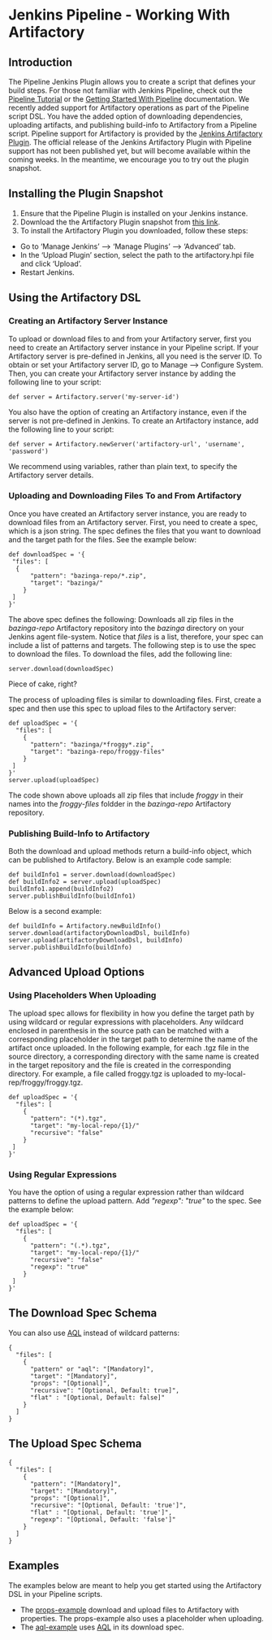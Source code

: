 # Jenkins Pipeline - Working With Artifactory

## Introduction
The Pipeline Jenkins Plugin allows you to create a script that defines your build steps. 
For those not familiar with Jenkins Pipeline, check out the [Pipeline Tutorial](https://github.com/jenkinsci/pipeline-plugin/blob/master/TUTORIAL.md) or the [Getting Started With Pipeline](https://jenkins.io/doc/pipeline/) documentation.
We recently added support for Artifactory operations as part of the Pipeline script DSL. 
You have the added option of downloading dependencies, uploading artifacts, and publishing build-info to Artifactory from a Pipeline script.
Pipeline support for Artifactory is provided by the [Jenkins Artifactory Plugin](https://github.com/JFrogDev/jenkins-artifactory-plugin). 
The official release of the Jenkins Artifactory Plugin with Pipeline support has not been published yet,
but will become available within the coming weeks.
In the meantime, we encourage you to try out the plugin snapshot.

## Installing the Plugin Snapshot
1. Ensure that the Pipeline Plugin is installed on your Jenkins instance.
2. Download the the Artifactory Plugin snapshot from [this link](https://bintray.com/jfrog/jfrog-jars/download_file?file_path=artifactory.hpi).
3. To install the Artifactory Plugin you downloaded, follow these steps:
  * Go to ‘Manage Jenkins’ --> ‘Manage Plugins’ --> ‘Advanced’ tab.
  * In the ‘Upload Plugin’ section, select the path to the artifactory.hpi file and click ‘Upload’.
  * Restart Jenkins.

## Using the Artifactory DSL
### Creating an Artifactory Server Instance
To upload or download files to and from your Artifactory server, first you need to
create an Artifactory server instance in your Pipeline script. 
If your Artifactory server is pre-defined in Jenkins, all you need is the server ID. 
To obtain or set your Artifactory server ID, go to Manage --> Configure System.
Then, you can create your Artifactory server instance by adding the following line to your script:
```
def server = Artifactory.server('my-server-id')
```
You also have the option of creating an Artifactory instance, even if the server is not pre-defined in Jenkins. To create an Artifactory instance, add the following line to your script:
```
def server = Artifactory.newServer('artifactory-url', 'username', 'password')
```
We recommend using variables, rather than plain text, to specify the Artifactory server details.

### Uploading and Downloading Files To and From Artifactory
Once you have created an Artifactory server instance, you are ready to download files from an Artifactory server. First, you need to create a spec, 
which is a json string. 
The spec defines the files that you want to download and the target path for the files. 
See the example below:
```
def downloadSpec = '{
 "files": [
  {
      "pattern": "bazinga-repo/*.zip",
      "target": "bazinga/"
    }
 ]
}'
```
The above spec defines the following:
Downloads all zip files in the *bazinga-repo* Artifactory repository into the 
*bazinga* directory on your Jenkins agent file-system.
Notice that *files* is a list, therefore, your spec can include a list of patterns and targets.
The following step is to use the spec to download the files. To download the files, add the following line:
```
server.download(downloadSpec)
```
Piece of cake, right?

The process of uploading files is similar to downloading files. First, create a spec and then use this spec to upload files to the Artifactory server:
```
def uploadSpec = '{
  "files": [
    {
      "pattern": "bazinga/*froggy*.zip",
      "target": "bazinga-repo/froggy-files"
    }
 ]
}'
server.upload(uploadSpec)
```
The code shown above uploads all zip files that include *froggy* in their names into the *froggy-files* foldder in the *bazinga-repo* Artifactory repository.

### Publishing Build-Info to Artifactory
Both the download and upload methods return a build-info object, which can be published 
to Artifactory. Below is an example code sample:
```
def buildInfo1 = server.download(downloadSpec)
def buildInfo2 = server.upload(uploadSpec)
buildInfo1.append(buildInfo2)
server.publishBuildInfo(buildInfo1)
```
Below is a second example:
```
def buildInfo = Artifactory.newBuildInfo()
server.download(artifactoryDownloadDsl, buildInfo)
server.upload(artifactoryDownloadDsl, buildInfo)
server.publishBuildInfo(buildInfo)
```

## Advanced Upload Options
### Using Placeholders When Uploading
The upload spec allows for flexibility in how you define the target path by using wildcard or regular expressions with placeholders.
Any wildcard enclosed in parenthesis in the source path can be matched with a corresponding placeholder in the target path to determine the name of the artifact once uploaded.
In the following example, for each .tgz file in the source directory, a corresponding directory with the same name 
is created in the target repository and the file is created in the corresponding directory. 
For example, a file called froggy.tgz is uploaded to my-local-rep/froggy/froggy.tgz.
```
def uploadSpec = '{
  "files": [
    {
      "pattern": "(*).tgz",
      "target": "my-local-repo/{1}/"
      "recursive": "false"
    }
 ]
}'
```
### Using Regular Expressions
You have the option of using a regular expression rather than wildcard patterns to define the upload pattern. Add *"regexp": "true"* to the spec. 
See the example below:
```
def uploadSpec = '{
  "files": [
    {
      "pattern": "(.*).tgz",
      "target": "my-local-repo/{1}/"
      "recursive": "false"
      "regexp": "true"
    }
 ]
}'
```

## The Download Spec Schema
You can also use [AQL](https://www.jfrog.com/confluence/display/RTF/Artifactory+Query+Language) instead of wildcard patterns:
```
{
  "files": [
    {
      "pattern" or "aql": "[Mandatory]",
      "target": "[Mandatory]",
      "props": "[Optional]",
      "recursive": "[Optional, Default: true]",
      "flat" : "[Optional, Default: false]"      
    }
  ]
}
```
## The Upload Spec Schema
```
{
  "files": [
    {
      "pattern": "[Mandatory]",
      "target": "[Mandatory]",
      "props": "[Optional]",
      "recursive": "[Optional, Default: 'true']",
      "flat" : "[Optional, Default: 'true']",
      "regexp": "[Optional, Default: 'false']"
    }
  ]
}
```
## Examples
The examples below are meant to help you get started using the Artifactory DSL in your Pipeline scripts.

* The [props-example](https://github.com/jfrogdev/project-examples/tree/master/jenkins-pipeline-examples/props-example) download and upload files to Artifactory with properties. The props-example also uses a placeholder when uploading.
* The [aql-example](https://github.com/jfrogdev/project-examples/tree/master/jenkins-pipeline-examples/aql-example) uses [AQL](https://www.jfrog.com/confluence/display/RTF/Artifactory+Query+Language) in its download spec.
